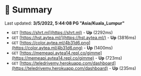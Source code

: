 # 📖 Summary
Last updated: **3/5/2022, 5:44:08 PG "Asia/Kuala_Lumpur"**

- `GET` [https://shrt.ml](https://shrt.ml) - **Up** (2292ms)
- `GET` [https://hst.aytea.ml/](https://hst.aytea.ml/) - **Up** (3816ms)
- `GET` [https://color.aytea.ml/4b31d6.png](https://color.aytea.ml/4b31d6.png) - **Up** (1400ms)
- `GET` [https://memeapi.aytea14.repl.co/gimme](https://memeapi.aytea14.repl.co/gimme) - **Up** (723ms)
- `GET` [https://teledrivemy.herokuapp.com/dashboard](https://teledrivemy.herokuapp.com/dashboard) - **Up** (235ms)
